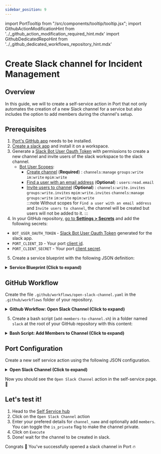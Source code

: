 ```yaml
---
sidebar_position: 9
---
```


import PortTooltip from "/src/components/tooltip/tooltip.jsx";
import GithubActionModificationHint from '../\_github_action_modification_required_hint.mdx'
import GithubDedicatedRepoHint from '../\_github_dedicated_workflows_repository_hint.mdx'

# Create Slack channel for Incident Management

## Overview

In this guide, we will to create a self-service action in Port that not only automates the creation of a new Slack channel for a service but also includes the option to add members during the channel's setup.

## Prerequisites

1. [Port's GitHub app](https://github.com/apps/getport-io) needs to be installed.
2. [Create a slack app](https://api.slack.com/start/quickstart#creating) and install it on a workspace.
3. Generate a [Slack Bot User Oauth Token](https://api.slack.com/apps/A06PVJZQBHB/oauth?success=1) with permissions to create a new channel and invite users of the slack workspace to the slack channel.
    * [Bot User Scopes](https://api.slack.com/start/quickstart#scopes):
        * [Create channel](https://api.slack.com/methods/conversations.create) (**Required**) :
          `channels:manage`
          `groups:write`
          `im:write`
          `mpim:write`
        * [Find a user with an email address](https://api.slack.com/methods/users.lookupByEmail) (**Optional**) :
          `users:read.email`
        * [Invite users to channel](https://api.slack.com/methods/conversations.invite) (**Optional**) :
          `channels:write.invites`
          `groups:write.invites`
          `mpim:write.invites`
          `channels:manage`
          `groups:write`
          `im:write`
          `mpim:write`  
    :::note
    Without scopes for `Find a user with an email address` and `Invite users to channel`, the channel will be created but users will not be added to it.
    :::
4. In your GitHub repository, [go to **Settings > Secrets**](https://docs.github.com/en/actions/security-guides/using-secrets-in-github-actions#creating-secrets-for-a-repository) and add the following secrets:
- `BOT_USER_OAUTH_TOKEN` - [Slack Bot User Oauth Token](https://api.slack.com/authentication/token-types#bot) generated for the slack app.
- `PORT_CLIENT_ID` - Your port [client id](https://docs.getport.io/build-your-software-catalog/sync-data-to-catalog/api/#find-your-port-credentials).
- `PORT_CLIENT_SECRET` - Your port [client secret](https://docs.getport.io/build-your-software-catalog/sync-data-to-catalog/api/#find-your-port-credentials).
5. Create a service <PortTooltip id="blueprint">blueprint</PortTooltip> with the following JSON definition:

<details>
   <summary><b>Service Blueprint (Click to expand)</b></summary>

```json showLineNumbers title='service blueprint'
{
  "identifier": "service",
  "title": "Service",
  "icon": "Github",
  "teamInheritance": {
    "path": "team"
  },
  "schema": {
    "properties": {
      "readme": {
        "title": "README",
        "type": "string",
        "format": "markdown",
        "icon": "Book"
      },
      "language": {
        "icon": "Git",
        "type": "string",
        "title": "Language",
        "enum": ["GO", "Python", "Node", "React"],
        "enumColors": {
          "GO": "red",
          "Python": "green",
          "Node": "blue",
          "React": "yellow"
        }
      },
      "tier": {
        "icon": "DefaultProperty",
        "title": "Tier",
        "description": "Service Tiers indicate the significance or importance of a Service for business operations",
        "type": "string",
        "enum": [
          "Mission Critical",
          "Customer Facing",
          "Internal Service",
          "Other"
        ],
        "enumColors": {
          "Mission Critical": "turquoise",
          "Customer Facing": "green",
          "Internal Service": "darkGray",
          "Other": "yellow"
        }
      },
      "code_owners": {
        "title": "Code owners",
        "description": "This service's code owners",
        "type": "array",
        "icon": "TwoUsers"
      },
      "resource_definitions": {
        "title": "Resource definitions",
        "description": "A link to the service's resource definitions",
        "icon": "Terraform",
        "type": "string",
        "format": "url"
      },
      "type": {
        "title": "Type",
        "description": "This service's type",
        "type": "string",
        "enum": ["Backend", "Frontend", "Library"],
        "enumColors": {
          "Backend": "purple",
          "Frontend": "pink",
          "Library": "green"
        },
        "icon": "DefaultProperty"
      },
      "lifecycle": {
        "title": "Lifecycle",
        "type": "string",
        "enum": ["Production", "Experimental", "Deprecated"],
        "enumColors": {
          "Production": "green",
          "Experimental": "yellow",
          "Deprecated": "red"
        },
        "icon": "DefaultProperty"
      },
      "require_approval_count": {
        "title": "Require approvals",
        "type": "number",
        "icon": "DefaultProperty"
      },
      "is_protected": {
        "title": "Is branch protected",
        "type": "boolean",
        "icon": "DefaultProperty"
      },
      "require_code_owner_review": {
        "title": "Require code owner review",
        "type": "boolean",
        "icon": "DefaultProperty"
      },
      "locked_in_prod": {
        "icon": "DefaultProperty",
        "title": "Locked in Prod",
        "type": "boolean",
        "default": false
      },
      "last_push": {
        "icon": "GitPullRequest",
        "title": "Last push",
        "description": "Last commit to the main branch",
        "type": "string",
        "format": "date-time"
      },
      "required_approvals": {
        "icon": "Lock",
        "title": "Required approvals",
        "type": "number",
        "description": "Number of required approvals for a PR to be merged to main branch"
      },
      "locked_reason_prod": {
        "icon": "DefaultProperty",
        "title": "Locked Reason Prod",
        "type": "string"
      },
      "locked_reason_test": {
        "title": "Locked Reason Test",
        "type": "string",
        "icon": "DefaultProperty"
      },
      "locked_in_test": {
        "title": "Locked in Test",
        "type": "boolean",
        "default": false,
        "icon": "DefaultProperty"
      },
      "runbooks": {
        "title": "Runbooks",
        "type": "array",
        "icon": "Misconfiguration",
        "items": {
          "type": "string",
          "format": "url"
        }
      },
      "monitor_dashboards": {
        "title": "Monitor Dashboards",
        "type": "array",
        "icon": "Grafana",
        "items": {
          "type": "string",
          "format": "url"
        }
      },
      "spec": {
        "title": "Spec",
        "type": "string",
        "description": "Spec in Prod",
        "icon": "Swagger",
        "format": "yaml",
        "spec": "open-api"
      },
      "last_contributer": {
        "icon": "TwoUsers",
        "title": "Last contributer",
        "type": "string",
        "format": "user"
      },
      "url": {
        "title": "URL",
        "format": "url",
        "type": "string",
        "icon": "Link"
      }
    },
    "required": []
  },
  "mirrorProperties": {
    "on_call": {
      "path": "pager_duty_service.oncall"
    },
    "coverage": {
      "path": "sonar_qube_project.coverage"
    },
    "sonar_qube_vulnerabilities": {
      "path": "sonar_qube_project.numberOfVulnerabilities"
    },
    "security_hotspots": {
      "path": "sonar_qube_project.numberOfHotSpots"
    },
    "prod_health": {
      "path": "prod_runtime.healthStatus"
    },
    "synced_in_prod": {
      "path": "prod_runtime.syncStatus"
    },
    "test_health": {
      "path": "test_runtime.healthStatus"
    },
    "synced_in_test": {
      "path": "test_runtime.syncStatus"
    },
    "health_status": {
      "path": "dev_runtime.healthStatus"
    },
    "sync_status": {
      "path": "dev_runtime.syncStatus"
    },
    "status": {
      "path": "pager_duty_service.status"
    }
  },
  "calculationProperties": {
    "freshness": {
      "title": "Freshness",
      "icon": "Clock",
      "calculation": "((now - ((.properties.last_push) | fromdate)) / 86400) | floor",
      "type": "number",
      "colorized": false,
      "colors": {}
    },
    "slack": {
      "title": "Slack",
      "icon": "Slack",
      "calculation": "\"https://slack.com/\" + .identifier",
      "type": "string"
    }
  },
  "aggregationProperties": {},
  "relations": {
    "sonar_qube_project": {
      "title": "SonarQube Project",
      "target": "sonarQubeProject",
      "required": false,
      "many": false
    },
    "prod_runtime": {
      "title": "Prod runtime",
      "description": "The service's prod runtime",
      "target": "running_service",
      "required": false,
      "many": false
    },
    "snyk_project": {
      "title": "Snyk Project",
      "target": "snykProject",
      "required": false,
      "many": false
    },
    "ecr_repo": {
      "title": "ECR Repo",
      "target": "ecrRepository",
      "required": false,
      "many": false
    },
    "githubTeams": {
      "title": "GitHub teams",
      "target": "githubTeam",
      "required": false,
      "many": true
    },
    "test_runtime": {
      "title": "Test runtime",
      "description": "The service's test runtime",
      "target": "running_service",
      "required": false,
      "many": false
    },
    "pager_duty_service": {
      "title": "PagerDuty Service",
      "description": "Corresponding Pagerduty Service",
      "target": "pagerdutyService",
      "required": false,
      "many": false
    },
    "consumes_api": {
      "title": "Consumes API",
      "target": "api",
      "required": false,
      "many": true
    },
    "dora_last_7_days": {
      "title": "DORA last 7 days",
      "target": "doraMetrics",
      "required": false,
      "many": false
    },
    "team": {
      "title": "Team",
      "target": "idp_team",
      "required": false,
      "many": false
    },
    "domain": {
      "title": "Domain",
      "description": "The domain this service belongs to",
      "target": "domain",
      "required": false,
      "many": false
    },
    "provides_api": {
      "title": "Provides API",
      "target": "api",
      "required": false,
      "many": false
    },
    "dev_runtime": {
      "title": "Dev Runtime",
      "target": "running_service",
      "required": false,
      "many": false
    },
    "dora_last_30_days": {
      "title": "DORA last 30 days",
      "target": "doraMetrics",
      "required": false,
      "many": false
    }
  }
}
```

</details>

## GitHub Workflow

Create the file `.github/workflows/open-slack-channel.yaml` in the `.github/workflows` folder of your repository.

<GithubDedicatedRepoHint/>

<details>
<summary><b>Github Workflow: Open Slack Channel (Click to expand)</b></summary>

```yaml showLineNumbers  title='.github/workflows/open-slack-channel.yaml'
name: Open Slack Channel
on:
  workflow_dispatch:
    inputs:
      channel_name:
        description: Name of the public or private channel to create.
        required: true
        type: string
      is_private:
        description: Create a private channel instead of a public one.
        required: false
        type: boolean
      members:
        description: Add members manually to the channel.
        type: array
        required: false
      port_context:
        required: true
        description: includes blueprint, run ID, and entity identifier from Port.

jobs:
  open-slack-channel:
    runs-on: ubuntu-latest
    steps:
      - name: Log Executing Request to Open Channel
        uses: port-labs/port-github-action@v1
        with:
          clientId: ${{ secrets.PORT_CLIENT_ID }}
          clientSecret: ${{ secrets.PORT_CLIENT_SECRET }}
          baseUrl: https://api.getport.io
          operation: PATCH_RUN
          runId: ${{fromJson(inputs.port_context).run_id}}
          logMessage: "About to create a conversation channel in slack..."

      - name: Create Slack Channel
        id: create_channel
        env:
          SLACK_TOKEN: ${{ secrets.BOT_USER_OAUTH_TOKEN }}
        run: |
          response=$(curl -s -X POST "https://slack.com/api/conversations.create" \
            -H "Authorization: Bearer $SLACK_TOKEN" \
            -H "Content-Type: application/json" \
            --data "{\"name\": \"${{ github.event.inputs.channel_name }}\",\"is_private\": ${{ github.event.inputs.is_private }} }")

          echo "API Response: $response"

          if [[ "$(echo $response | jq -r '.ok')" == "true" ]]; then
            channel_id=$(echo $response | jq -r '.channel.id')
            echo "Channel ID: $channel_id"
            echo "CHANNEL_ID=$channel_id" >> $GITHUB_ENV

          else
            echo "Failed to create Slack channel. Channel ID is null."
            error=$(echo $response | jq -r '.error')
            error_message="${error//_/ }"
            echo "Error: $error_message"
            echo "CREATE_CHANNEL_ERROR=$error_message" >> $GITHUB_ENV
            exit 1
          fi

      - name: Log If Create Channel Request Fails
        if: failure()
        uses: port-labs/port-github-action@v1
        with:
          clientId: ${{ secrets.PORT_CLIENT_ID }}
          clientSecret: ${{ secrets.PORT_CLIENT_SECRET }}
          baseUrl: https://api.getport.io
          operation: PATCH_RUN
          runId: ${{fromJson(inputs.port_context).run_id}}
          logMessage: "Failed to create slack channel: ${{env.CREATE_CHANNEL_ERROR}} ❌"

      - name: Log If Create Channel Request is Successful
        uses: port-labs/port-github-action@v1
        with:
          clientId: ${{ secrets.PORT_CLIENT_ID }}
          clientSecret: ${{ secrets.PORT_CLIENT_SECRET }}
          baseUrl: https://api.getport.io
          operation: PATCH_RUN
          runId: ${{fromJson(inputs.port_context).run_id}}
          logMessage: "Channel created successfully, channel Id: ${{env.CHANNEL_ID}} ✅"

      - name: Checkout code
        uses: actions/checkout@v4

      - name: Add Members to Slack Channel
        id: add_members
        if: success()
        env:
          SLACK_TOKEN: ${{ secrets.BOT_USER_OAUTH_TOKEN }}
          CHANNEL_ID: ${{env.CHANNEL_ID}}
          CLIENT_ID: ${{ secrets.PORT_CLIENT_ID }}
          CLIENT_SECRET: ${{ secrets.PORT_CLIENT_SECRET }}
          RUN_ID: ${{fromJson(inputs.port_context).run_id}}
          MEMBER_EMAILS: ${{ toJSON(github.event.inputs.members) }}
        run: |
          cd slack
          chmod +x add-members-to-channel.sh
          bash add-members-to-channel.sh "$SLACK_TOKEN" "$CHANNEL_ID" "$CLIENT_ID" "$CLIENT_SECRET" "$RUN_ID" "$MEMBER_EMAILS"

      - name: Log Successful Action
        if: steps.add_members.outcome == 'failure'
        uses: port-labs/port-github-action@v1
        with:
          clientId: ${{ secrets.PORT_CLIENT_ID }}
          clientSecret: ${{ secrets.PORT_CLIENT_SECRET }}
          baseUrl: https://api.getport.io
          operation: PATCH_RUN
          runId: ${{fromJson(inputs.port_context).run_id}}
          logMessage: "Failed to add members to channel ❌"
```

</details>

5. Create a bash script (`add-members-to-channel.sh`) in a folder named `slack` at the root of your GitHub repository with this content:

<details>
<summary><b>Bash Script: Add Members to Channel (Click to expand)</b></summary>

```bash showLineNumbers title="slack/add-members-to-channel.sh"
#!/bin/bash

# Assign arguments to variables
SLACK_TOKEN=$1
CHANNEL_ID=$2
clientId=$3
clientSecret=$4
run_id=$5
MEMBER_EMAILS_JSON=$6

# Get the Port access token
PORT_TOKEN_RESPONSE=$(curl -s -X 'POST' \
  'https://api.getport.io/v1/auth/access_token' \
  -H 'accept: application/json' \
  -H 'Content-Type: application/json' \
  -d "{
        \"clientId\": \"$clientId\",
        \"clientSecret\": \"$clientSecret\"
      }"
    )

echo $PORT_TOKEN_RESPONSE
PORT_ACCESS_TOKEN=$(echo $PORT_TOKEN_RESPONSE | jq -r '.accessToken')

# Ensure the access token was obtained successfully
if [ -z "$PORT_ACCESS_TOKEN" ] || [ "$PORT_ACCESS_TOKEN" == "null" ]; then
  error_message="Failed to obtain Port access token ❌"
  echo $error_message
  report_error "$error_message"
  exit 1
fi

# Function to report error
report_error() {
  local message=$1
  echo $message
  echo "ADD_MEMBER_TO_CHANNEL_ERROR=$message" >> $GITHUB_ENV
  curl -s -X POST "https://api.getport.io/v1/actions/runs/$run_id/logs" \
    -H "Content-Type: application/json" \
    -H "Authorization: Bearer $PORT_ACCESS_TOKEN" \
    -d "{\"message\": \"$message\"}"
}

user_ids=""

# Convert MEMBER_EMAILS_JSON to an array
readarray -t MEMBER_EMAILS < <(echo $MEMBER_EMAILS_JSON | jq -r 'fromjson | .[]')

for email in "${MEMBER_EMAILS[@]}"; do
  user_response=$(curl -s -X GET "https://slack.com/api/users.lookupByEmail?email=$email" \
    -H "Authorization: Bearer $SLACK_TOKEN")

  if [[ "$(echo $user_response | jq -r '.ok')" == "true" ]]; then
    user_id=$(echo $user_response | jq -r '.user.id')
    user_ids+="${user_id},"
  else
    error_message="Failed to retrieve user id for $email: $(echo $user_response | jq -r '.error' | tr '_' ' ') ⚠️"
    report_error "$error_message"
  fi
done

user_ids=${user_ids%,}

if [[ -n "$user_ids" ]]; then
  invite_response=$(curl -s -X POST "https://slack.com/api/conversations.invite" \
    -H "Content-Type: application/json" \
    -H "Authorization: Bearer $SLACK_TOKEN" \
    --data "{\"channel\":\"$CHANNEL_ID\",\"users\":\"$user_ids\"}")

  if [[ "$(echo $invite_response | jq -r '.ok')" == "false" ]]; then
    error_message="Failed to invite users to channel: $(echo $invite_response | jq -r '.error' | tr '_' ' ') ⚠️"
    report_error "$error_message"
  fi
else
  report_error "No user IDs found to invite."
fi
```
</details>

## Port Configuration

Create a new self service action using the following JSON configuration.

<details>
<summary><b>Open Slack Channel (Click to expand)</b></summary>
<GithubActionModificationHint/>

```json showLineNumbers
{
  "identifier": "pagerdutyIncident_open_slack_channel",
  "title": "Open Slack Channel",
  "icon": "Slack",
  "description": "Create and slack channel and optionally add members to it",
  "trigger": {
    "type": "self-service",
    "operation": "CREATE",
    "userInputs": {
      "properties": {
        "channel_name": {
          "icon": "Slack",
          "title": "Channel Name",
          "type": "string",
          "default": {
            "jqQuery": "\"incident-\"+.entity.title"
          }
        },
        "is_private": {
          "description": "Create a private channel instead of a public one",
          "title": "Is Private",
          "type": "boolean",
          "default": false,
          "icon": "Slack"
        },
        "members": {
          "items": {
            "type": "string",
            "format": "user"
          },
          "title": "Members",
          "icon": "Slack",
          "type": "array",
          "description": "Add members manually to the channel.",
          "default": {
            "jqQuery": ".entity.properties.code_owners"
          }
        }
      },
      "required": [
        "channel_name"
      ],
      "order": [
        "channel_name",
        "members",
        "is_private"
      ]
    },
    "blueprintIdentifier": "pagerdutyIncident"
  },
  "invocationMethod": {
    "type": "GITHUB",
    "org": "GITHUB_ORG",
    "repo": "GITHUB_REPO",
    "workflow": "open-slack-channel.yaml",
    "workflowInputs": {
      "channel_name": "{{.inputs.\"channel_name\"}}",
      "is_private": "{{.inputs.\"is_private\"}}",
      "members": "{{.inputs.\"members\"}}",
      "port_context": {
        "blueprint": "{{.action.blueprint}}",
        "entity": "{{.entity.identifier}}",
        "run_id": "{{.run.id}}"
      }
    },
    "reportWorkflowStatus": true
  },
  "requiredApproval": false,
  "publish": true
}
```

</details>

Now you should see the `Open Slack Channel` action in the self-service page. 🎉

## Let's test it!

1. Head to the [Self Service hub](https://app.getport.io/self-serve)
2. Click on the `Open Slack Channel` action
3. Enter your prefered details for `channel_name` and optionally add `members`. You can toggle the `is_private` flag to make the channel private.
6. Click on `Execute`
7. Done! wait for the channel to be created in slack.

Congrats 🎉 You've successfully opened a slack channel in Port 🔥
